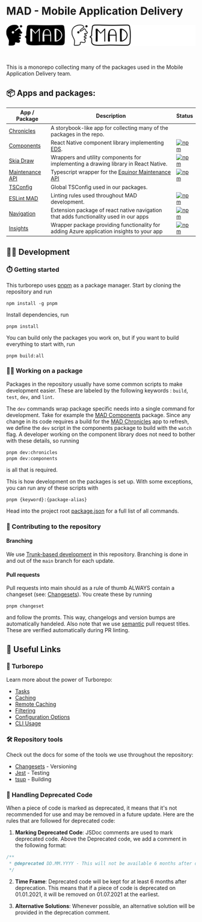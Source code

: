 # MAD - Mobile Application Delivery

<p align="center">
  <img src="./assets/gitLogo.png">
</p>
<br />

This is a monorepo collecting many of the packages used in the Mobile Application Delivery team.

## 📦 Apps and packages:

| App / Package                                      | Description                                                                                               | Status                                                                                                                                                         |
| -------------------------------------------------- | --------------------------------------------------------------------------------------------------------- | -------------------------------------------------------------------------------------------------------------------------------------------------------------- |
| [Chronicles](./apps/chronicles/)                   | A storybook-like app for collecting many of the packages in the repo.                                     |                                                                                                                                                                |
| [Components](./packages/components)                | React Native component library implementing [EDS](https://loop.equinor.com/en/stories/eds-design-system). | [![npm](https://img.shields.io/npm/v/@equinor/mad-components?logo=npm)](https://www.npmjs.com/package/@equinor/mad-components)                                 |
| [Skia Draw](./packages/skia-draw)                  | Wrappers and utility components for implementing a drawing library in React Native.                       | [![npm](https://img.shields.io/npm/v/@equinor/react-native-skia-draw?logo=npm)](https://www.npmjs.com/package/@equinor/react-native-skia-draw)                 |
| [Maintenance API](./packages/api/maintenance-api/) | Typescript wrapper for the [Equinor Maintenance API](https://equinor.github.io/maintenance-api-docs/)     | [![npm](https://img.shields.io/npm/v/@equinor/mad-maintenance-api-ts-wrapper?logo=npm)](https://www.npmjs.com/package/@equinor/mad-maintenance-api-ts-wrapper) |
| [TSConfig](./packages/tsconfig)                    | Global TSConfig used in our packages.                                                                     |                                                                                                                                                                |
| [ESLint MAD](./packages/eslint-config-mad)         | Linting rules used throughout MAD development.                                                            | [![npm](https://img.shields.io/npm/v/@equinor/eslint-config-mad?logo=npm)](https://www.npmjs.com/package/@equinor/eslint-config-mad)                           |
| [Navigation](./packages/navigation)                | Extension package of react native navigation that adds functionality used in our apps                     | [![npm](https://img.shields.io/npm/v/@equinor/mad-navigation?logo=npm)](https://www.npmjs.com/package/@equinor/mad-navigation)                                 |
| [Insights](./packages/insights)                    | Wrapper package providing functionality for adding Azure application insights to your app                 | [![npm](https://img.shields.io/npm/v/@equinor/mad-insights?logo=npm)](https://www.npmjs.com/package/@equinor/mad-insights)                                     |

## 👨‍💻 Development

### ⏱️ Getting started

This turborepo uses [pnpm](https://pnpm.io) as a package manager. Start by cloning the repository
and run

```
npm install -g pnpm
```

Install dependencies, run

```
pnpm install
```

You can build only the packages you work on, but if you want to build everything to start with, run

```
pnpm build:all
```

### 👷‍♀️ Working on a package

Packages in the repository usually have some common scripts to make development easier. These are
labeled by the following keywords : `build`, `test`, `dev`, and `lint`.

The `dev` commands wrap package specific needs into a single command for development. Take for
example the [MAD Components](./packages/components/) package. Since any change in its code requires
a build for the [MAD Chronicles](./apps/chronicles/) app to refresh, we define the `dev` script in
the components package to build with the `watch` flag. A developer working on the component library
does not need to bother with these details, so running

```
pnpm dev:chronicles
pnpm dev:components
```

is all that is required.

This is how development on the packages is set up. With some exceptions, you can run any of these
scripts with

```
pnpm {keyword}:{package-alias}
```

Head into the project root [package.json](./package.json) for a full list of all commands.

### 🙏 Contributing to the repository

#### Branching

We use
[Trunk-based development](https://www.atlassian.com/continuous-delivery/continuous-integration/trunk-based-development)
in this repository. Branching is done in and out of the `main` branch for each update.

#### Pull requests

Pull requests into main should as a rule of thumb ALWAYS contain a changeset (see:
[Changesets](https://github.com/changesets/changesets)). You create these by running

```
pnpm changeset
```

and follow the promts. This way, changelogs and version bumps are automatically handeled. Also note
that we use
[semantic](https://gist.githubusercontent.com/joshbuchea/6f47e86d2510bce28f8e7f42ae84c716/raw/e75b1b9536ee5ee82e2ec0ba8948d8f8238488c3/semantic-commit-messages.md)
pull request titles. These are verified automatically during PR linting.

## 🔗 Useful Links

### 🚀 Turborepo

Learn more about the power of Turborepo:

-   [Tasks](https://turbo.build/repo/docs/core-concepts/monorepos/running-tasks)
-   [Caching](https://turbo.build/repo/docs/core-concepts/caching)
-   [Remote Caching](https://turbo.build/repo/docs/core-concepts/remote-caching)
-   [Filtering](https://turbo.build/repo/docs/core-concepts/monorepos/filtering)
-   [Configuration Options](https://turbo.build/repo/docs/reference/configuration)
-   [CLI Usage](https://turbo.build/repo/docs/reference/command-line-reference)

### 🛠️ Repository tools

Check out the docs for some of the tools we use throughout the repository:

-   [Changesets](https://github.com/changesets/changesets) - Versioning
-   [Jest](https://jestjs.io) - Testing
-   [tsup](https://tsup.egoist.dev) - Building

### 🚧 Handling Deprecated Code

When a piece of code is marked as deprecated, it means that it's not recommended for use and may be
removed in a future update. Here are the rules that are followed for deprecated code:

1. **Marking Deprecated Code**: JSDoc comments are used to mark deprecated code. Above the
   Deprecated code, we add a comment in the following format:

```javascript
/**
 * @deprecated DD.MM.YYYY - This will not be available 6 months after deprecation. Use `alternative` instead.
 */
```

2. **Time Frame**: Deprecated code will be kept for at least 6 months after deprecation. This means
   that if a piece of code is deprecated on 01.01.2021, it will be removed on 01.07.2021 at the
   earliest.

3. **Alternative Solutions**: Whenever possible, an alternative solution will be provided in the
   deprecation comment.
